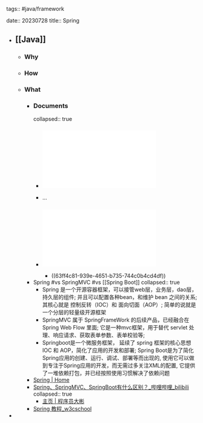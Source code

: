 tags:: #java/framework

date:: 20230728
title:: Spring

- ## [[Java]]
  - ### Why
  - ### How
  - ### What
    - ### Documents
      collapsed:: true
      - ### ![Spring Framework Version 3.2.18](../assets/doc_spring-framework-reference.pdf)
      - ...
      - ### ![Spring Framework Version 6.0.5](../assets/doc_spring-framework.pdf)
        - ((63ff4c81-939e-4651-b735-744c0b4cd4df))
    - Spring #vs SpringMVC #vs [[Spring Boot]]
      collapsed:: true
      - Spring 是一个开源容器框架，可以接管web层，业务层，dao层，持久层的组件; 并且可以配置各种bean，和维护 bean 之间的关系; 其核心就是 控制反转（IOC）和 面向切面（AOP）; 简单的说就是一个分层的轻量级开源框架
      - SpringMVC 属于 SpringFrameWork 的后续产品，已经融合在 Spring Web Flow 里面; 它是一种mvc框架，用于替代 servlet 处理、响应请求、获取表单参数、表单校验等;
      - Springboot是一个微服务框架， 延续了 spring 框架的核心思想 IOC 和 AOP，简化了应用的开发和部署; Spring Boot是为了简化Spring应用的创建、运行、调试、部署等而出现的, 使用它可以做到专注于Spring应用的开发，而无需过多关注XML的配置, 它提供了一堆依赖打包，并已经按照使用习惯解决了依赖问题
    - [Spring | Home](http://spring.io)
    - [Spring、SpringMVC、SpringBoot有什么区别？_哔哩哔哩_bilibili](https://www.bilibili.com/video/BV1pg41127N8/)
      collapsed:: true
      - [主页 | 程序员大彬](http://topjavaer.cn/)
    - [Spring 教程_w3cschool](https://www.w3cschool.cn/wkspring/)
-